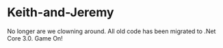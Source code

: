 # Keith-and-Jeremy
No longer are we clowning around. All old code has been migrated to .Net Core 3.0. Game On!
